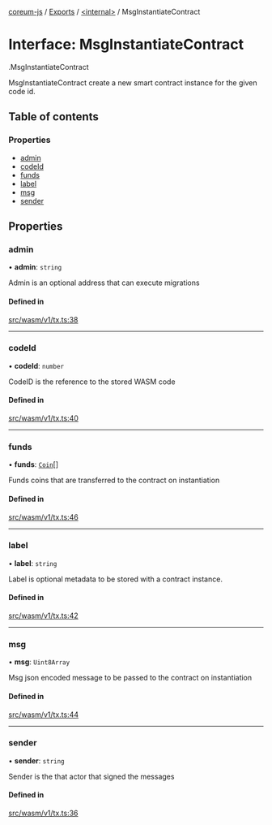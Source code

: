 [coreum-js](../README.md) / [Exports](../modules.md) / [<internal\>](../modules/internal_.md) / MsgInstantiateContract

# Interface: MsgInstantiateContract

[<internal>](../modules/internal_.md).MsgInstantiateContract

MsgInstantiateContract create a new smart contract instance for the given
code id.

## Table of contents

### Properties

- [admin](internal_.MsgInstantiateContract.md#admin)
- [codeId](internal_.MsgInstantiateContract.md#codeid)
- [funds](internal_.MsgInstantiateContract.md#funds)
- [label](internal_.MsgInstantiateContract.md#label)
- [msg](internal_.MsgInstantiateContract.md#msg)
- [sender](internal_.MsgInstantiateContract.md#sender)

## Properties

### admin

• **admin**: `string`

Admin is an optional address that can execute migrations

#### Defined in

[src/wasm/v1/tx.ts:38](https://github.com/PyramydLabs/coreum-js/blob/cea84df/src/wasm/v1/tx.ts#L38)

___

### codeId

• **codeId**: `number`

CodeID is the reference to the stored WASM code

#### Defined in

[src/wasm/v1/tx.ts:40](https://github.com/PyramydLabs/coreum-js/blob/cea84df/src/wasm/v1/tx.ts#L40)

___

### funds

• **funds**: [`Coin`](../modules/internal_.md#coin)[]

Funds coins that are transferred to the contract on instantiation

#### Defined in

[src/wasm/v1/tx.ts:46](https://github.com/PyramydLabs/coreum-js/blob/cea84df/src/wasm/v1/tx.ts#L46)

___

### label

• **label**: `string`

Label is optional metadata to be stored with a contract instance.

#### Defined in

[src/wasm/v1/tx.ts:42](https://github.com/PyramydLabs/coreum-js/blob/cea84df/src/wasm/v1/tx.ts#L42)

___

### msg

• **msg**: `Uint8Array`

Msg json encoded message to be passed to the contract on instantiation

#### Defined in

[src/wasm/v1/tx.ts:44](https://github.com/PyramydLabs/coreum-js/blob/cea84df/src/wasm/v1/tx.ts#L44)

___

### sender

• **sender**: `string`

Sender is the that actor that signed the messages

#### Defined in

[src/wasm/v1/tx.ts:36](https://github.com/PyramydLabs/coreum-js/blob/cea84df/src/wasm/v1/tx.ts#L36)
